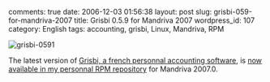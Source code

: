 comments: true
date: 2006-12-03 01:56:38
layout: post
slug: grisbi-059-for-mandriva-2007
title: Grisbi 0.5.9 for Mandriva 2007
wordpress_id: 107
category: English
tags: accounting, grisbi, Linux, Mandriva, RPM

![grisbi-0591](http://kevin.deldycke.com/wp-content/uploads/2006/12/grisbi-0591.png)

The latest version of [Grisbi, a french personnal accounting software](http://grisbi.org/), is [now available in my personnal RPM repository](http://kevin.deldycke.com/mandriva-rpm-repository/) for Mandriva 2007.0.
